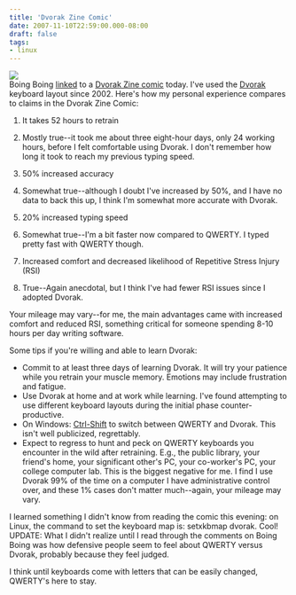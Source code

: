 ```yaml
---
title: 'Dvorak Zine Comic'
date: 2007-11-10T22:59:00.000-08:00
draft: false
tags: 
- linux
---
```


[![](http://bp0.blogger.com/_xmqk7LpXiyY/Rza2U1uRFvI/AAAAAAAAAH0/Rqc8i4Lm8o4/s320/typing-behavior-august-dvorak.jpg)](http://bp0.blogger.com/_xmqk7LpXiyY/Rza2U1uRFvI/AAAAAAAAAH0/Rqc8i4Lm8o4/s1600-h/typing-behavior-august-dvorak.jpg)  
Boing Boing [linked](http://www.boingboing.net/2007/11/10/dvorak-funnies-expla.html) to a [Dvorak Zine comic](http://dvzine.org/zine/01-toc.html) today. I've used the [Dvorak](http://en.wikipedia.org/wiki/Dvorak_Simplified_Keyboard) keyboard layout since 2002. Here's how my personal experience compares to claims in the Dvorak Zine Comic:  

1.  It takes 52 hours to retrain

1.  Mostly true\--it took me about three eight-hour days, only 24 working hours, before I felt comfortable using Dvorak. I don't remember how long it took to reach my previous typing speed.

3.  50% increased accuracy

1.  Somewhat true\--although I doubt I've increased by 50%, and I have no data to back this up, I think I'm somewhat more accurate with Dvorak.

5.  20% increased typing speed

1.  Somewhat true\--I'm a bit faster now compared to QWERTY. I typed pretty fast with QWERTY though.

7.  Increased comfort and decreased likelihood of Repetitive Stress Injury (RSI)

1.  True\--Again anecdotal, but I think I've had fewer RSI issues since I adopted Dvorak.

Your mileage may vary--for me, the main advantages came with increased comfort and reduced RSI, something critical for someone spending 8-10 hours per day writing software.  
  
Some tips if you're willing and able to learn Dvorak:  

*   Commit to at least three days of learning Dvorak. It will try your patience while you retrain your muscle memory. Emotions may include frustration and fatigue.
*   Use Dvorak at home and at work while learning. I've found attempting to use different keyboard layouts during the initial phase counter-productive.
*   On Windows: [Ctrl-Shift](http://schultkl.blogspot.com/2006/08/ctrl-shift.html) to switch between QWERTY and Dvorak. This isn't well publicized, regrettably.
*   Expect to regress to hunt and peck on QWERTY keyboards you encounter in the wild after retraining. E.g., the public library, your friend's home, your significant other's PC, your co-worker's PC, your college computer lab. This is the biggest negative for me. I find I use Dvorak 99% of the time on a computer I have administrative control over, and these 1% cases don't matter much--again, your mileage may vary.

I learned something I didn't know from reading the comic this evening: on Linux, the command to set the keyboard map is: setxkbmap dvorak. Cool!  
UPDATE: What I didn't realize until I read through the comments on Boing Boing was how defensive people seem to feel about QWERTY versus Dvorak, probably because they feel judged.  
  
I think until keyboards come with letters that can be easily changed, QWERTY's here to stay.